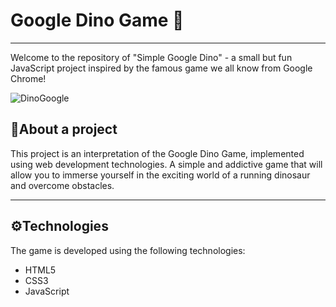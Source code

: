 # **Google Dino Game 🦖**

*****

 Welcome to the repository of "Simple Google Dino" - a small but fun JavaScript project inspired by the famous game we all know from Google Chrome!


![DinoGoogle](https://github.com/kattrine99/simple-google-dino/blob/main/img/img/googledino.gif)

## 📝About a project

 This project is an interpretation of the Google Dino Game, implemented using web development technologies. A simple and addictive game that will allow you to immerse yourself in the exciting world of a running dinosaur and overcome obstacles.
*****
## ⚙️Technologies

 The game is developed using the following technologies:
  -  HTML5
  -  CSS3
  -  JavaScript


